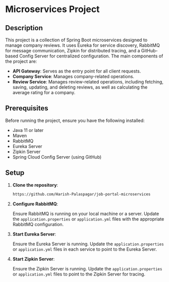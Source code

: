 # Microservices Project

## Description

This project is a collection of Spring Boot microservices designed to manage company reviews. It uses Eureka for service discovery, RabbitMQ for message communication, Zipkin for distributed tracing, and a GitHub-based Config Server for centralized configuration. The main components of the project are:

- **API Gateway**: Serves as the entry point for all client requests.
- **Company Service**: Manages company-related operations.
- **Review Service**: Manages review-related operations, including fetching, saving, updating, and deleting reviews, as well as calculating the average rating for a company.

## Prerequisites

Before running the project, ensure you have the following installed:

- Java 11 or later
- Maven
- RabbitMQ
- Eureka Server
- Zipkin Server
- Spring Cloud Config Server (using GitHub)

## Setup

1. **Clone the repository**:

    ```sh
    https://github.com/Harish-Palaspagar/job-portal-microservices
    ```

2. **Configure RabbitMQ**:

    Ensure RabbitMQ is running on your local machine or a server. Update the `application.properties` or `application.yml` files with the appropriate RabbitMQ configuration.

3. **Start Eureka Server**:

    Ensure the Eureka Server is running. Update the `application.properties` or `application.yml` files in each service to point to the Eureka Server.

4. **Start Zipkin Server**:

    Ensure the Zipkin Server is running. Update the `application.properties` or `application.yml` files to point to the Zipkin Server for tracing.

